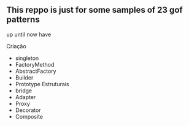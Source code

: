 ## This reppo is just for some samples of 23 gof patterns


up until now have 

Criação
  * singleton
  * FactoryMethod
  * AbstractFactory
  * Builder
  * Prototype
Estruturais
  * bridge
  * Adapter
  * Proxy
  * Decorator
  * Composite